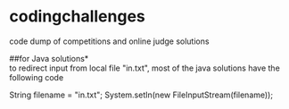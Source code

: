 # codingchallenges
code dump of competitions and online judge solutions


##for Java solutions*<br>
to redirect input from local file "in.txt", most of the java solutions have the following code 

String filename = "in.txt";
System.setIn(new FileInputStream(filename));

